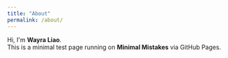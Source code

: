 ```yaml
---
title: "About"
permalink: /about/
---
```


Hi, I'm **Wayra Liao**.  
This is a minimal test page running on **Minimal Mistakes** via GitHub Pages.
